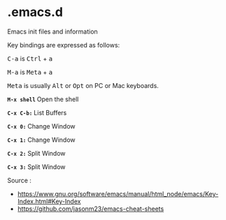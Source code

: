 # .emacs.d
Emacs init files and information

Key bindings are expressed as follows:

<kbd>C-a</kbd> is <kbd>Ctrl</kbd> + <kbd>a</kbd>

<kbd>M-a</kbd> is <kbd>Meta</kbd> + <kbd>a</kbd>

<kbd>Meta</kbd> is usually <kbd>Alt</kbd> or <kbd>Opt</kbd> on PC or Mac keyboards.


<b> `M-x shell` </b> Open the shell

<b> `C-x C-b:` </b>	List Buffers

<b> `C-x 0:` </b>	 	Change Window

<b> `C-x 1:` </b>	 	Change Window

<b> `C-x 2:` </b>	 	Split Window

<b> `C-x 3:` </b>	 	Split Window

Source : 
- https://www.gnu.org/software/emacs/manual/html_node/emacs/Key-Index.html#Key-Index
- https://github.com/jasonm23/emacs-cheat-sheets
